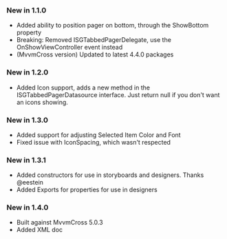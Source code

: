 ### New in 1.1.0
- Added ability to position pager on bottom, through the ShowBottom property
- Breaking: Removed ISGTabbedPagerDelegate, use the OnShowViewController event instead
- (MvvmCross version) Updated to latest 4.4.0 packages 

### New in 1.2.0
- Added Icon support, adds a new method in the ISGTabbedPagerDatasource interface. Just return null if you don't want an icons showing.

### New in 1.3.0
- Added support for adjusting Selected Item Color and Font
- Fixed issue with IconSpacing, which wasn't respected 

### New in 1.3.1
- Added constructors for use in storyboards and designers. Thanks @eestein
- Added Exports for properties for use in designers

### New in 1.4.0
- Built against MvvmCross 5.0.3
- Added XML doc